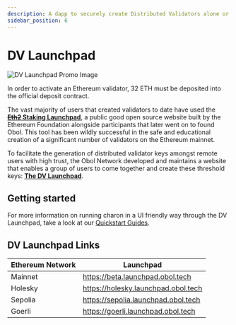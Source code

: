 ```yaml
---
description: A dapp to securely create Distributed Validators alone or with a group.
sidebar_position: 6
---
```


# DV Launchpad

![DV Launchpad Promo Image](/img/DistributeYourValidators.svg)

In order to activate an Ethereum validator, 32 ETH must be deposited into the official deposit contract. 

The vast majority of users that created validators to date have used the **[~~Eth2~~ Staking Launchpad](https://launchpad.ethereum.org/)**, a public good open source website built by the Ethereum Foundation alongside participants that later went on to found Obol. This tool has been wildly successful in the safe and educational creation of a significant number of validators on the Ethereum mainnet.

To facilitate the generation of distributed validator keys amongst remote users with high trust, the Obol Network developed and maintains a website that enables a group of users to come together and create these threshold keys: [**The DV Launchpad**](https://goerli.launchpad.obol.tech/).

## Getting started

For more information on running charon in a UI friendly way through the DV Launchpad, take a look at our [Quickstart Guides](docs/int/quickstart/index.md). 

## DV Launchpad Links

| Ethereum Network  | Launchpad                                |
|--------------|-------------------------------------|
| Mainnet      | https://beta.launchpad.obol.tech    |
| Holesky      | https://holesky.launchpad.obol.tech |
| Sepolia      | https://sepolia.launchpad.obol.tech |
| Goerli       | https://goerli.launchpad.obol.tech  |